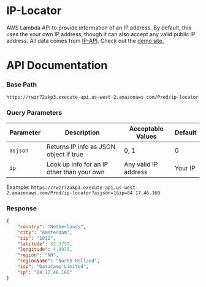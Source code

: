 # IP-Locator
AWS Lambda API to provide information of an IP address. By default, this uses the your own IP address, though it can also accept any valid public IP address. All data comes from [IP-API](https://ip-api.com). Check out the [demo site.](https://gregp.dev/IP-Locator/)

# API Documentation

### Base Path
`https://rwzr72akp3.execute-api.us-west-2.amazonaws.com/Prod/ip-locator`

### Query Parameters
| Parameter   | Description                                | Acceptable Values    | Default     |
| ----------- | -----------                                | -----------          | ----------- |
| `asjson`    | Returns IP info as JSON object if true     | 0, 1                 | 0           |
| `ip`        | Look up info for an IP other than your own | Any valid IP address | Your IP   |

Example: `https://rwzr72akp3.execute-api.us-west-2.amazonaws.com/Prod/ip-locator?asjson=1&ip=84.17.46.160`

### Response
``` json
{   
    "country": "Netherlands",
    "city": "Amsterdam",
    "zip": "1012",
    "latitude": 52.3759,
    "longitude": 4.8975,
    "region": "NH",
    "regionName": "North Holland",
    "isp": "DataCamp Limited",
    "ip": "84.17.46.160"
}
```

